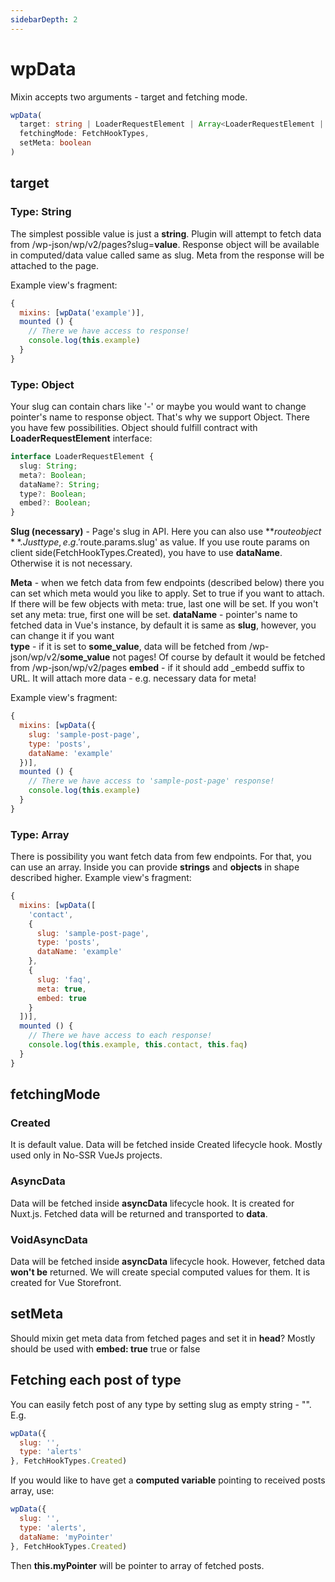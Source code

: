 ```yaml
---
sidebarDepth: 2
---
```


# wpData

Mixin accepts two arguments - target and fetching mode.

```ts
wpData(
  target: string | LoaderRequestElement | Array<LoaderRequestElement | string>,
  fetchingMode: FetchHookTypes,
  setMeta: boolean
)
```

## target

### Type: String

The simplest possible value is just a **string**. Plugin will attempt to fetch data from /wp-json/wp/v2/pages?slug=**value**. Response object will be available in computed/data value called same as slug. Meta from the response will be attached to the page.

Example view's fragment:

```js
{
  mixins: [wpData('example')],
  mounted () {
    // There we have access to response!
    console.log(this.example)
  }
}
```

### Type: Object

Your slug can contain chars like '-' or maybe you would want to change pointer's name to response object. That's why we support Object. There you have few possibilities. Object should fulfill contract with **LoaderRequestElement** interface:

```ts
interface LoaderRequestElement {
  slug: String;
  meta?: Boolean;
  dataName?: String;
  type?: Boolean;
  embed?: Boolean;
}
```

**Slug (necessary)** - Page's slug in API. Here you can also use **$route object**. Just type, e.g. '$route.params.slug' as value. If you use route params on client side(FetchHookTypes.Created), you have to use **dataName**. Otherwise it is not necessary.

**Meta** - when we fetch data from few endpoints (described below) there you can set which meta would you like to apply. Set to true if you want to attach. If there will be few objects with meta: true, last one will be set. If you won't set any meta: true, first one will be set.
**dataName** - pointer's name to fetched data in Vue's instance, by default it is same as **slug**, however, you can change it if you want  
**type** - if it is set to **some_value**, data will be fetched from /wp-json/wp/v2/**some_value** not pages! Of course by default it would be fetched from /wp-json/wp/v2/pages
**embed** - if it should add _embedd suffix to URL. It will attach more data - e.g. necessary data for meta!

Example view's fragment:

```js
{
  mixins: [wpData({
    slug: 'sample-post-page',
    type: 'posts',
    dataName: 'example'
  })],
  mounted () {
    // There we have access to 'sample-post-page' response!
    console.log(this.example)
  }
}
```

### Type: Array

There is possibility you want fetch data from few endpoints. For that, you can use an array. Inside you can provide **strings** and **objects** in shape described higher.
Example view's fragment:

```js
{
  mixins: [wpData([
    'contact',
    {
      slug: 'sample-post-page',
      type: 'posts',
      dataName: 'example'
    },
    {
      slug: 'faq',
      meta: true,
      embed: true
    }
  ])],
  mounted () {
    // There we have access to each response!
    console.log(this.example, this.contact, this.faq)
  }
}
```

## fetchingMode

### Created

It is default value. Data will be fetched inside Created lifecycle hook. Mostly used only in No-SSR VueJs projects.

### AsyncData

Data will be fetched inside **asyncData** lifecycle hook. It is created for Nuxt.js. Fetched data will be returned and transported to **data**.

### VoidAsyncData

Data will be fetched inside **asyncData** lifecycle hook. However, fetched data **won't be** returned. We will create special computed values for them. It is created for Vue Storefront.

## setMeta

Should mixin get meta data from fetched pages and set it in **head**? 
Mostly should be used with **embed: true**
true or false


## Fetching each post of type

You can easily fetch post of any type by setting slug as empty string - "".
E.g.
```js
wpData({
  slug: '',
  type: 'alerts'
}, FetchHookTypes.Created)
```

If you would like to have get a **computed variable** pointing to received posts array, use:
```js
wpData({
  slug: '',
  type: 'alerts',
  dataName: 'myPointer'
}, FetchHookTypes.Created)
```

Then **this.myPointer** will be pointer to array of fetched posts.